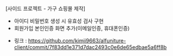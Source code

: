 [사이드 프로젝트 - 가구 쇼핑몰 제작]
- 아이디 비밀번호 생성 시 유효성 검사 구현
- 회원가입 본인인증 화면 추가(이메일인증, 휴대폰인증)

* 링크 : https://github.com/kimji9663/alfuniture-client/commit/7f83dd1e371d7dac2493c0e6de65edbae5a6ff8b
